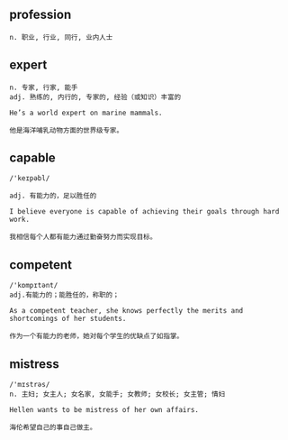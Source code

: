 ## profession
```
n. 职业, 行业, 同行, 业内人士
```

## expert
```
n. 专家, 行家, 能手
adj. 熟练的, 内行的, 专家的, 经验（或知识）丰富的

He’s a world expert on marine mammals.

他是海洋哺乳动物方面的世界级专家。
```

## capable
```
/'keɪpəbl/

adj. 有能力的，足以胜任的

I believe everyone is capable of achieving their goals through hard work.

我相信每个人都有能力通过勤奋努力而实现目标。
```

## competent
```
/'kɒmpɪtənt/
adj.有能力的；能胜任的，称职的；

As a competent teacher, she knows perfectly the merits and shortcomings of her students.

作为一个有能力的老师，她对每个学生的优缺点了如指掌。
```

## mistress
```
/'mɪstrəs/
n. 主妇; 女主人; 女名家, 女能手; 女教师; 女校长; 女主管; 情妇

Hellen wants to be mistress of her own affairs.

海伦希望自己的事自己做主。
```